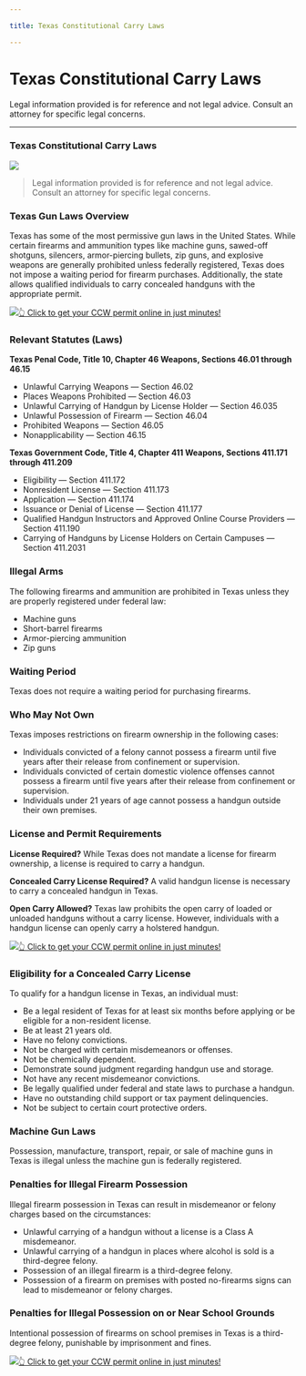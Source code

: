 ```yaml
---

title: Texas Constitutional Carry Laws

---
```


# Texas Constitutional Carry Laws

Legal information provided is for reference and not legal advice. Consult an attorney for specific legal concerns. 

* * *

### Texas Constitutional Carry Laws

![](https://cdn-images-1.medium.com/max/1200/1*cbhO_TDJMvAs8Rbb7M4mLA.png)

> Legal information provided is for reference and not legal advice. Consult an attorney for specific legal concerns.

### Texas Gun Laws Overview

Texas has some of the most permissive gun laws in the United States. While certain firearms and ammunition types like machine guns, sawed-off shotguns, silencers, armor-piercing bullets, zip guns, and explosive weapons are generally prohibited unless federally registered, Texas does not impose a waiting period for firearm purchases. Additionally, the state allows qualified individuals to carry concealed handguns with the appropriate permit.

[![](https://cdn-images-1.medium.com/max/1200/1*aCmvRhaa5Xjz4zDZxHzAjg.png)](https://serp.ly/ccw)[👆 Click to get your CCW permit online in just minutes!](https://serp.ly/ccw)

### Relevant Statutes (Laws)

**Texas Penal Code, Title 10, Chapter 46 Weapons, Sections 46.01 through 46.15**

  * Unlawful Carrying Weapons — Section 46.02
  * Places Weapons Prohibited — Section 46.03
  * Unlawful Carrying of Handgun by License Holder — Section 46.035
  * Unlawful Possession of Firearm — Section 46.04
  * Prohibited Weapons — Section 46.05
  * Nonapplicability — Section 46.15



**Texas Government Code, Title 4, Chapter 411 Weapons, Sections 411.171 through 411.209**

  * Eligibility — Section 411.172
  * Nonresident License — Section 411.173
  * Application — Section 411.174
  * Issuance or Denial of License — Section 411.177
  * Qualified Handgun Instructors and Approved Online Course Providers — Section 411.190
  * Carrying of Handguns by License Holders on Certain Campuses — Section 411.2031



### Illegal Arms

The following firearms and ammunition are prohibited in Texas unless they are properly registered under federal law:

  * Machine guns
  * Short-barrel firearms
  * Armor-piercing ammunition
  * Zip guns



### Waiting Period

Texas does not require a waiting period for purchasing firearms.

### Who May Not Own

Texas imposes restrictions on firearm ownership in the following cases:

  * Individuals convicted of a felony cannot possess a firearm until five years after their release from confinement or supervision.
  * Individuals convicted of certain domestic violence offenses cannot possess a firearm until five years after their release from confinement or supervision.
  * Individuals under 21 years of age cannot possess a handgun outside their own premises.



### License and Permit Requirements

**License Required?** While Texas does not mandate a license for firearm ownership, a license is required to carry a handgun.

**Concealed Carry License Required?** A valid handgun license is necessary to carry a concealed handgun in Texas.

**Open Carry Allowed?** Texas law prohibits the open carry of loaded or unloaded handguns without a carry license. However, individuals with a handgun license can openly carry a holstered handgun.

[![](https://cdn-images-1.medium.com/max/1200/1*TMCVgNoKp2NAtvLSAMkaJg.png)](https://serp.ly/ccw)[👆 Click to get your CCW permit online in just minutes!](https://serp.ly/ccw)

### Eligibility for a Concealed Carry License

To qualify for a handgun license in Texas, an individual must:

  * Be a legal resident of Texas for at least six months before applying or be eligible for a non-resident license.
  * Be at least 21 years old.
  * Have no felony convictions.
  * Not be charged with certain misdemeanors or offenses.
  * Not be chemically dependent.
  * Demonstrate sound judgment regarding handgun use and storage.
  * Not have any recent misdemeanor convictions.
  * Be legally qualified under federal and state laws to purchase a handgun.
  * Have no outstanding child support or tax payment delinquencies.
  * Not be subject to certain court protective orders.



### Machine Gun Laws

Possession, manufacture, transport, repair, or sale of machine guns in Texas is illegal unless the machine gun is federally registered.

### Penalties for Illegal Firearm Possession

Illegal firearm possession in Texas can result in misdemeanor or felony charges based on the circumstances:

  * Unlawful carrying of a handgun without a license is a Class A misdemeanor.
  * Unlawful carrying of a handgun in places where alcohol is sold is a third-degree felony.
  * Possession of an illegal firearm is a third-degree felony.
  * Possession of a firearm on premises with posted no-firearms signs can lead to misdemeanor or felony charges.



### Penalties for Illegal Possession on or Near School Grounds

Intentional possession of firearms on school premises in Texas is a third-degree felony, punishable by imprisonment and fines.

[![](https://cdn-images-1.medium.com/max/1200/1*UmVcdbz7GlGdNVJMx2tkag.png)](https://serp.ly/ccw)[👆 Click to get your CCW permit online in just minutes!](https://serp.ly/ccw)


